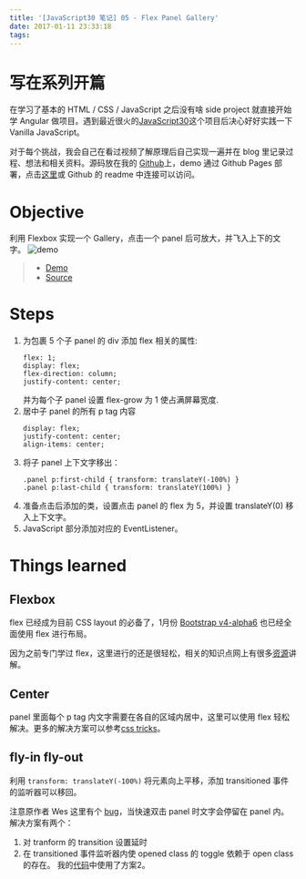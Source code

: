 ```yaml
---
title: '[JavaScript30 笔记] 05 - Flex Panel Gallery'
date: 2017-01-11 23:33:18
tags:
---
```


# 写在系列开篇
在学习了基本的 HTML / CSS / JavaScript 之后没有啥 side project 就直接开始学 Angular 做项目。遇到最近很火的[JavaScript30](https://JavaScript30.com)这个项目后决心好好实践一下 Vanilla JavaScript。

对于每个挑战，我会自己在看过视频了解原理后自己实现一遍并在 blog 里记录过程、想法和相关资料。源码放在我的 [Github](https://github.com/xg-wang/JavaScript30)上，demo 通过 Github Pages 部署，点击[这里](https://xg-wang.github.io/JavaScript30/)或 Github 的 readme 中连接可以访问。

# Objective
利用 Flexbox 实现一个 Gallery，点击一个 panel 后可放大，并飞入上下的文字。
![demo](./JavaScript30-笔记-05-Flex-Panel-Gallery/05-Flex-Panel-Gallery.gif)

> - [Demo](https://xg-wang.github.io/JavaScript30/05%20-%20Flex%20Panel%20Gallery/)
> - [Source](https://github.com/xg-wang/JavaScript30/blob/master/05%20-%20Flex%20Panel%20Gallery/index.html)

# Steps
1. 为包裹 5 个子 panel 的 div 添加 flex 相关的属性:
    ```
    flex: 1;
    display: flex;
    flex-direction: column;
    justify-content: center; 
    ```
    并为每个子 panel 设置 flex-grow 为 1 使占满屏幕宽度.
2. 居中子 panel 的所有 p tag 内容
    ```
    display: flex;
    justify-content: center;
    align-items: center;
    ```
3. 将子 panel 上下文字移出：
    ```
    .panel p:first-child { transform: translateY(-100%) }
    .panel p:last-child { transform: translateY(100%) }
    ```
4. 准备点击后添加的类，设置点击 panel 的 flex 为 5，并设置 translateY(0) 移入上下文字。
5. JavaScript 部分添加对应的 EventListener。

# Things learned
## Flexbox
flex 已经成为目前 CSS layout 的必备了，1月份 [Bootstrap v4-alpha6](http://blog.getbootstrap.com/2017/01/06/bootstrap-4-alpha-6/) 也已经全面使用 flex 进行布局。

因为之前专门学过 flex，这里进行的还是很轻松，相关的知识点网上有很多[资源](https://css-tricks.com/snippets/css/a-guide-to-flexbox/)讲解。

## Center
panel 里面每个 p tag 内文字需要在各自的区域内居中，这里可以使用 flex 轻松解决。更多的解决方案可以参考[css tricks](https://css-tricks.com/centering-css-complete-guide/)。

## fly-in fly-out
利用 `transform: translateY(-100%)` 将元素向上平移，添加 transitioned 事件的监听器可以移回。

注意原作者 Wes 这里有个 [bug](https://github.com/wesbos/JavaScript30/blob/master/05%20-%20Flex%20Panel%20Gallery/index-FINISHED.html#L136)，当快速双击 panel 时文字会停留在 panel 内。解决方案有两个：
1. 对 tranform 的 transition 设置延时
2. 在 transitioned 事件监听器内使 opened class 的 toggle 依赖于 open class 的存在。
我的[代码](https://github.com/xg-wang/JavaScript30/blob/master/05%20-%20Flex%20Panel%20Gallery/index.html#L133)中使用了方案2。
